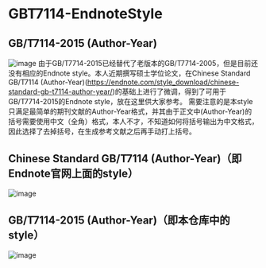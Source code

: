 # GBT7114-EndnoteStyle
## GB/T7114-2015 (Author-Year)
![image](https://github.com/BiaoLiu2017/GBT7114-EndnoteStyle/tree/master/images/GBT2015.png "GBT2015")
由于GB/T7714-2015已经替代了老版本的GB/T7714-2005，但是目前还没有相应的Endnote style。本人近期撰写硕士学位论文，在Chinese Standard GB/T7114 (Author-Year)(https://endnote.com/style_download/chinese-standard-gb-t7114-author-year/)的基础上进行了微调，得到了可用于GB/T7714-2015的Endnote style，放在这里供大家参考。
需要注意的是本style只满足最简单的期刊文献的Author-Year格式，并其由于正文中(Author-Year)的括号需要使用中文（全角）格式，本人不才，不知道如何将括号输出为中文格式，因此选择了去掉括号，在生成参考文献之后再手动打上括号。
## Chinese Standard GB/T7114 (Author-Year)（即Endnote官网上面的style）
![image](https://github.com/BiaoLiu2017/GBT7114-EndnoteStyle/tree/master/images/2005.png "2005 style")
## GB/T7114-2015 (Author-Year)（即本仓库中的style）
![image](https://github.com/BiaoLiu2017/GBT7114-EndnoteStyle/tree/master/images/2015.png "2015 style")
